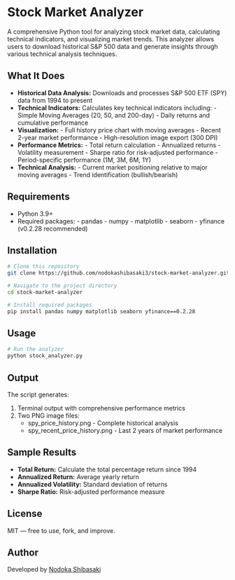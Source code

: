# Stock Market Analyzer


A comprehensive Python tool for analyzing stock market data, calculating technical indicators, and visualizing market trends. This analyzer allows users to download historical S&P 500 data and generate insights through various technical analysis techniques.

## What It Does

- **Historical Data Analysis:** Downloads and processes S&P 500 ETF (SPY) data from 1994 to present
- **Technical Indicators:** Calculates key technical indicators including:
          - Simple Moving Averages (20, 50, and 200-day)
          - Daily returns and cumulative performance
- **Visualization:**
          - Full history price chart with moving averages
          - Recent 2-year market performance
          - High-resolution image export (300 DPI)
- **Performance Metrics:**
          - Total return calculation
          - Annualized returns
          - Volatility measurement
          - Sharpe ratio for risk-adjusted performance
          - Period-specific performance (1M, 3M, 6M, 1Y)
- **Technical Analysis:**
          - Current market positioning relative to major moving averages
          - Trend identification (bullish/bearish)

## Requirements
- Python 3.9+
- Required packages:
          - pandas
          - numpy
          - matplotlib
          - seaborn
          - yfinance (v0.2.28 recommended)

## Installation

```bash
# Clone this repository
git clone https://github.com/nodokashibasaki3/stock-market-analyzer.git

# Navigate to the project directory
cd stock-market-analyzer

# Install required packages
pip install pandas numpy matplotlib seaborn yfinance==0.2.28
```

## Usage

```bash
# Run the analyzer
python stock_analyzer.py
```

## Output

The script generates:
1. Terminal output with comprehensive performance metrics
2. Two PNG image files:
    - spy_price_history.png - Complete historical analysis
    - spy_recent_price_history.png - Last 2 years of market performance

## Sample Results
- **Total Return:** Calculate the total percentage return since 1994
- **Annualized Return:** Average yearly return
- **Annualized Volatility:** Standard deviation of returns
- **Sharpe Ratio:** Risk-adjusted performance measure

## License

MIT — free to use, fork, and improve.

## Author

Developed by [Nodoka Shibasaki](https://github.com/nodokashibasaki3)
